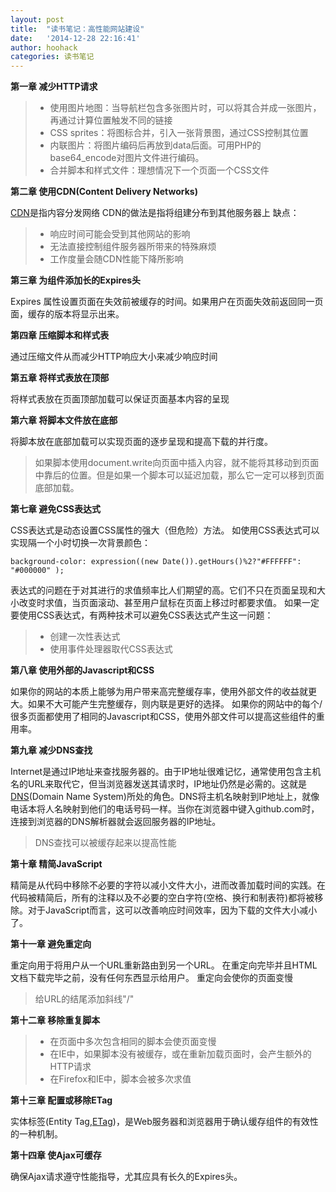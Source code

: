 ```yaml
---
layout: post
title:  "读书笔记：高性能网站建设"
date:   '2014-12-28 22:16:41'
author: hoohack
categories: 读书笔记
---
```


**第一章  减少HTTP请求**

>* 使用图片地图：当导航栏包含多张图片时，可以将其合并成一张图片，再通过计算位置触发不同的链接
>* CSS sprites：将图标合并，引入一张背景图，通过CSS控制其位置
>* 内联图片：将图片编码后再放到data后面。可用PHP的base64_encode对图片文件进行编码。
>* 合并脚本和样式文件：理想情况下一个页面一个CSS文件

<!--more-->

**第二章  使用CDN(Content Delivery Networks)**

[CDN][1]是指内容分发网络
CDN的做法是指将组建分布到其他服务器上
缺点：

> * 响应时间可能会受到其他网站的影响
> * 无法直接控制组件服务器所带来的特殊麻烦
> * 工作度量会随CDN性能下降所影响

**第三章    为组件添加长的Expires头**

Expires 属性设置页面在失效前被缓存的时间。如果用户在页面失效前返回同一页面，缓存的版本将显示出来。

**第四章  压缩脚本和样式表**

通过压缩文件从而减少HTTP响应大小来减少响应时间

**第五章  将样式表放在顶部**

将样式表放在页面顶部加载可以保证页面基本内容的呈现

**第六章  将脚本文件放在底部**

将脚本放在底部加载可以实现页面的逐步呈现和提高下载的并行度。

> 如果脚本使用document.write向页面中插入内容，就不能将其移动到页面中靠后的位置。但是如果一个脚本可以延迟加载，那么它一定可以移到页面底部加载。

**第七章  避免CSS表达式**

CSS表达式是动态设置CSS属性的强大（但危险）方法。
如使用CSS表达式可以实现隔一个小时切换一次背景颜色：

    background-color: expression((new Date()).getHours()%2?"#FFFFFF": "#000000" );

表达式的问题在于对其进行的求值频率比人们期望的高。它们不只在页面呈现和大小改变时求值，当页面滚动、甚至用户鼠标在页面上移过时都要求值。
如果一定要使用CSS表达式，有两种技术可以避免CSS表达式产生这一问题：
> * 创建一次性表达式
> * 使用事件处理器取代CSS表达式

**第八章  使用外部的Javascript和CSS**

如果你的网站的本质上能够为用户带来高完整缓存率，使用外部文件的收益就更大。如果不大可能产生完整缓存，则内联是更好的选择。
如果你的网站中的每个/很多页面都使用了相同的Javascript和CSS，使用外部文件可以提高这些组件的重用率。

**第九章  减少DNS查找**

Internet是通过IP地址来查找服务器的。由于IP地址很难记忆，通常使用包含主机名的URL来取代它，但当浏览器发送其请求时，IP地址仍然是必需的。这就是[DNS][2](Domain Name System)所处的角色。DNS将主机名映射到IP地址上，就像电话本将人名映射到他们的电话号码一样。当你在浏览器中键入github.com时，连接到浏览器的DNS解析器就会返回服务器的IP地址。

> DNS查找可以被缓存起来以提高性能

**第十章  精简JavaScript**

精简是从代码中移除不必要的字符以减小文件大小，进而改善加载时间的实践。在代码被精简后，所有的注释以及不必要的空白字符(空格、换行和制表符)都将被移除。对于JavaScript而言，这可以改善响应时间效率，因为下载的文件大小减小了。

**第十一章  避免重定向**

重定向用于将用户从一个URL重新路由到另一个URL。
在重定向完毕并且HTML文档下载完毕之前，没有任何东西显示给用户。
重定向会使你的页面变慢

> 给URL的结尾添加斜线"/"

**第十二章  移除重复脚本**

> * 在页面中多次包含相同的脚本会使页面变慢
> * 在IE中，如果脚本没有被缓存，或在重新加载页面时，会产生额外的HTTP请求
> * 在Firefox和IE中，脚本会被多次求值

**第十三章 配置或移除ETag**

实体标签(Entity Tag,[ETag][3])，是Web服务器和浏览器用于确认缓存组件的有效性的一种机制。

**第十四章  使Ajax可缓存**

确保Ajax请求遵守性能指导，尤其应具有长久的Expires头。

  [1]: http://zh.wikipedia.org/zh-cn/%E5%85%A7%E5%AE%B9%E5%82%B3%E9%81%9E%E7%B6%B2%E8%B7%AF
  [2]: http://zh.wikipedia.org/zh/%E5%9F%9F%E5%90%8D%E7%B3%BB%E7%BB%9F
  [3]: http://zh.wikipedia.org/zh-cn/HTTP_ETag
